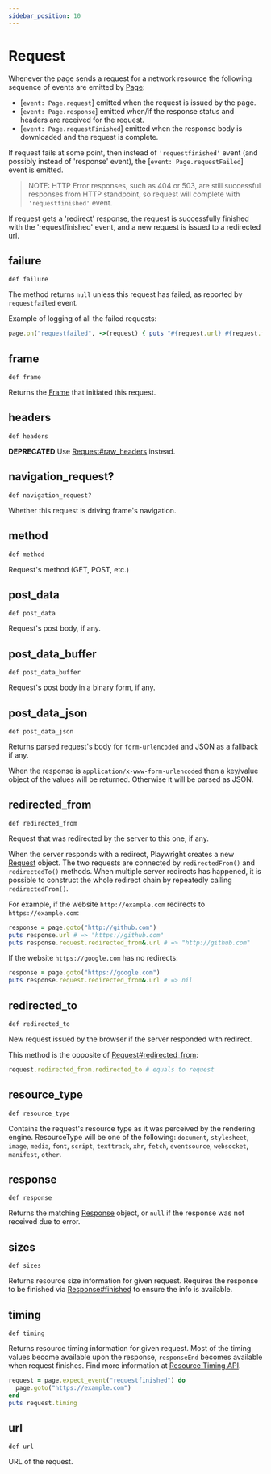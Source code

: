 ```yaml
---
sidebar_position: 10
---
```


# Request

Whenever the page sends a request for a network resource the following sequence of events are emitted by [Page](./page):
- [`event: Page.request`] emitted when the request is issued by the page.
- [`event: Page.response`] emitted when/if the response status and headers are received for the request.
- [`event: Page.requestFinished`] emitted when the response body is downloaded and the request is complete.

If request fails at some point, then instead of `'requestfinished'` event (and possibly instead of 'response' event),
the  [`event: Page.requestFailed`] event is emitted.

> NOTE: HTTP Error responses, such as 404 or 503, are still successful responses from HTTP standpoint, so request will
complete with `'requestfinished'` event.

If request gets a 'redirect' response, the request is successfully finished with the 'requestfinished' event, and a new
request is  issued to a redirected url.

## failure

```
def failure
```

The method returns `null` unless this request has failed, as reported by `requestfailed` event.

Example of logging of all the failed requests:

```ruby
page.on("requestfailed", ->(request) { puts "#{request.url} #{request.failure}" })
```



## frame

```
def frame
```

Returns the [Frame](./frame) that initiated this request.

## headers

```
def headers
```

**DEPRECATED**  Use [Request#raw_headers](./request#raw_headers) instead.

## navigation_request?

```
def navigation_request?
```

Whether this request is driving frame's navigation.

## method

```
def method
```

Request's method (GET, POST, etc.)

## post_data

```
def post_data
```

Request's post body, if any.

## post_data_buffer

```
def post_data_buffer
```

Request's post body in a binary form, if any.

## post_data_json

```
def post_data_json
```

Returns parsed request's body for `form-urlencoded` and JSON as a fallback if any.

When the response is `application/x-www-form-urlencoded` then a key/value object of the values will be returned.
Otherwise it will be parsed as JSON.

## redirected_from

```
def redirected_from
```

Request that was redirected by the server to this one, if any.

When the server responds with a redirect, Playwright creates a new [Request](./request) object. The two requests are connected by
`redirectedFrom()` and `redirectedTo()` methods. When multiple server redirects has happened, it is possible to
construct the whole redirect chain by repeatedly calling `redirectedFrom()`.

For example, if the website `http://example.com` redirects to `https://example.com`:

```ruby
response = page.goto("http://github.com")
puts response.url # => "https://github.com"
puts response.request.redirected_from&.url # => "http://github.com"
```

If the website `https://google.com` has no redirects:

```ruby
response = page.goto("https://google.com")
puts response.request.redirected_from&.url # => nil
```



## redirected_to

```
def redirected_to
```

New request issued by the browser if the server responded with redirect.

This method is the opposite of [Request#redirected_from](./request#redirected_from):

```ruby
request.redirected_from.redirected_to # equals to request
```



## resource_type

```
def resource_type
```

Contains the request's resource type as it was perceived by the rendering engine. ResourceType will be one of the
following: `document`, `stylesheet`, `image`, `media`, `font`, `script`, `texttrack`, `xhr`, `fetch`, `eventsource`,
`websocket`, `manifest`, `other`.

## response

```
def response
```

Returns the matching [Response](./response) object, or `null` if the response was not received due to error.

## sizes

```
def sizes
```

Returns resource size information for given request. Requires the response to be finished via
[Response#finished](./response#finished) to ensure the info is available.

## timing

```
def timing
```

Returns resource timing information for given request. Most of the timing values become available upon the response,
`responseEnd` becomes available when request finishes. Find more information at
[Resource Timing API](https://developer.mozilla.org/en-US/docs/Web/API/PerformanceResourceTiming).

```ruby
request = page.expect_event("requestfinished") do
  page.goto("https://example.com")
end
puts request.timing
```



## url

```
def url
```

URL of the request.
